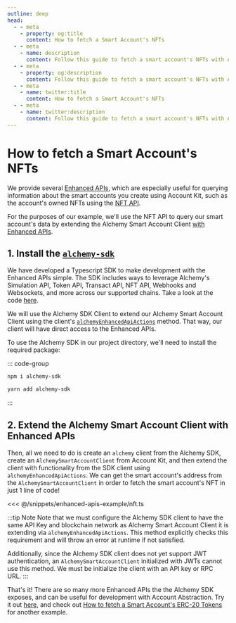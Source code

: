 ```yaml
---
outline: deep
head:
  - - meta
    - property: og:title
      content: How to fetch a Smart Account's NFTs
  - - meta
    - name: description
      content: Follow this guide to fetch a smart account's NFTs with Account Kit, a vertically integrated stack for building apps that support ERC-4337 and ERC-6900.
  - - meta
    - property: og:description
      content: Follow this guide to fetch a smart account's NFTs with Account Kit, a vertically integrated stack for building apps that support ERC-4337 and ERC-6900.
  - - meta
    - name: twitter:title
      content: How to fetch a Smart Account's NFTs
  - - meta
    - name: twitter:description
      content: Follow this guide to fetch a smart account's NFTs with Account Kit, a vertically integrated stack for building apps that support ERC-4337 and ERC-6900.
---
```


# How to fetch a Smart Account's NFTs

We provide several [Enhanced APIs](https://www.alchemy.com/enhanced-apis/?a=ak-docs), which are especially useful for querying information about the smart accounts you create using Account Kit, such as the account's owned NFTs using the [NFT API](https://www.alchemy.com/nft-api/?a=ak-docs).

For the purposes of our example, we'll use the NFT API to query our smart account's data by extending the Alchemy Smart Account Client [with Enhanced APIs](/packages/aa-alchemy/smart-account-client/actions/alchemyEnhancedApiActions.md).

## 1. Install the [`alchemy-sdk`](https://github.com/alchemyplatform/alchemy-sdk-js)

We have developed a Typescript SDK to make development with the Enhanced APIs simple. The SDK includes ways to leverage Alchemy's Simulation API, Token API, Transact API, NFT API, Webhooks and Websockets, and more across our supported chains. Take a look at the code [here](https://github.com/alchemyplatform/alchemy-sdk-js).

We will use the Alchemy SDK Client to extend our Alchemy Smart Account Client using the client's [`alchemyEnhancedApiActions`](/packages/aa-alchemy/smart-account-client/actions/alchemyEnhancedApiActions.md) method. That way, our client will have direct access to the Enhanced APIs.

To use the Alchemy SDK in our project directory, we'll need to install the required package:

::: code-group

```bash [npm]
npm i alchemy-sdk
```

```bash [yarn]
yarn add alchemy-sdk
```

:::

## 2. Extend the Alchemy Smart Account Client with Enhanced APIs

Then, all we need to do is create an `alchemy` client from the Alchemy SDK, create an `AlchemySmartAccountClient` from Account Kit, and then extend the client with functionality from the SDK client using `alchemyEnhancedApiActions`. We can get the smart account's address from the `AlchemySmartAccountClient` in order to fetch the smart account's NFT in just 1 line of code!

<<< @/snippets/enhanced-apis-example/nft.ts

:::tip Note
Note that we must configure the Alchemy SDK client to have the same API Key and blockchain network as Alchemy Smart Account Client it is extending via `alchemyEnhancedApiActions`. This method explicitly checks this requirement and will throw an error at runtime if not satisfied.

Additionally, since the Alchemy SDK client does not yet support JWT authentication, an `AlchemySmartAccountClient` initialized with JWTs cannot use this method. We must be initialize the client with an API key or RPC URL.
:::

That's it! There are so many more Enhanced APIs the the Alchemy SDK exposes, and can be useful for development with Account Abstraction. Try it out [here](https://github.com/alchemyplatform/alchemy-sdk-js), and check out [How to fetch a Smart Account's ERC-20 Tokens](/using-smart-accounts/enhanced-apis/token) for another example.
